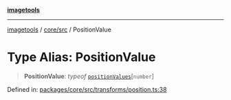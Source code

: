[**imagetools**](../../../README.md)

***

[imagetools](../../../modules.md) / [core/src](../README.md) / PositionValue

# Type Alias: PositionValue

> **PositionValue**: *typeof* [`positionValues`](../variables/positionValues.md)\[`number`\]

Defined in: [packages/core/src/transforms/position.ts:38](https://github.com/JonasKruckenberg/imagetools/blob/87fff79acddac50a50f7aee7c6a68a0623fbc68f/packages/core/src/transforms/position.ts#L38)
